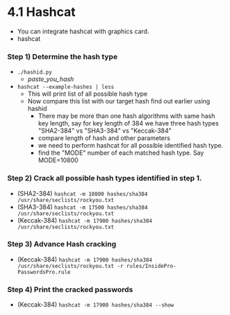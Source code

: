 # 4.1 Hashcat

* You can integrate hashcat with graphics card.
* hashcat 

### Step 1\) Determine the hash type

* `./hashid.py`
  * _paste\_you\_hash_
* `hashcat --example-hashes | less`
  * This will print list of all possible hash type
  * Now compare this list with our target hash find out earlier using hashid
    * There may be more than one hash algorithms with same hash key length, say for key length of 384 we have three hash types "SHA2-384" vs "SHA3-384" vs "Keccak-384"
    * compare length of hash and other parameters
    * we need to perform hashcat for all possible identified hash type.
    * find the "MODE" number of each matched hash type. Say MODE=10800

### Step 2\) Crack all possible hash types identified in step 1.

* \(SHA2-384\) `hashcat -m 10800 hashes/sha384 /usr/share/seclists/rockyou.txt`
* \(SHA3-384\) `hashcat -m 17500 hashes/sha384 /usr/share/seclists/rockyou.txt`
* \(Keccak-384\) `hashcat -m 17900 hashes/sha384 /usr/share/seclists/rockyou.txt`

### Step 3\) Advance Hash cracking

* \(Keccak-384\) `hashcat -m 17900 hashes/sha384 /usr/share/seclists/rockyou.txt -r rules/InsidePro-PasswordsPro.rule`

### Step 4\) Print the cracked passwords

* \(Keccak-384\) `hashcat -m 17900 hashes/sha384 --show`

